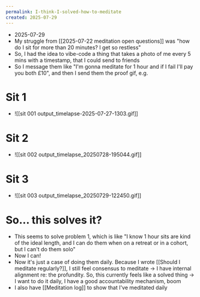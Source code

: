 ```yaml
---
permalink: I-think-I-solved-how-to-meditate
created: 2025-07-29
---
```

- 2025-07-29
- My struggle from [[2025-07-22 meditation open questions]] was "how do I sit for more than 20 minutes? I get so restless"
- So, I had the idea to vibe-code a thing that takes a photo of me every 5 mins with a timestamp, that I could send to friends
- So I message them like "I'm gonna meditate for 1 hour and if I fail I'll pay you both £10", and then I send them the proof gif, e.g.
# Sit 1
- ![[sit 001 output_timelapse-2025-07-27-1303.gif]]
# Sit 2
- ![[sit 002 output_timelapse_20250728-195044.gif]]
# Sit 3
- ![[sit 003 output_timelapse_20250729-122450.gif]]
# So... this solves it?
- This seems to solve problem 1, which is like "I know 1 hour sits are kind of the ideal length, and I can do them when on a retreat or in a cohort, but I can't do them solo"
- Now I can! 
- Now it's just a case of doing them daily. Because I wrote [[Should I meditate regularly?]], I still feel consensus to meditate → I have internal alignment re: the profundity. So, this currently feels like a solved thing → I want to do it daily, I have a good accountability mechanism, boom
- I also have [[Meditation log]] to show that I've meditated daily